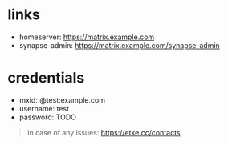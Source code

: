# links

* homeserver: https://matrix.example.com
* synapse-admin: https://matrix.example.com/synapse-admin

# credentials

* mxid: @test:example.com
* username: test
* password: TODO

> in case of any issues: https://etke.cc/contacts